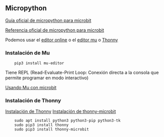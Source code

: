 ## Micropython

[Guía oficial de micropython para microbit](https://microbit.org/es/guide/python/)

[Referencia oficial de micropython para microbit](https://microbit-micropython.readthedocs.io/en/latest/)

Podemos usar el [editor online](https://python.microbit.org/v/1.1) o el [editor mu](https://codewith.mu/en/tutorials/1.0/microbit) o [Thonny]()

### Instalación de Mu

        pip3 install mu-editor
        
        
Tiene REPL (Read-Evaluate-Print Loop: Conexión directa a la consola que permite programar en modo interactivo)

[Usando Mu con microbit](https://codewith.mu/en/tutorials/1.0/microbit)

### Instalación de Thonny

[Instalación de Thonny](https://randomnerdtutorials.com/getting-started-thonny-micropython-python-ide-esp32-esp8266/)
[Instalación de thonny-microbit](https://pypi.org/project/thonny-microbit/)

        sudo apt install python3 python3-pip python3-tk
        sudo pip3 install thonny
        sudo pip3 install thonny-microbit
